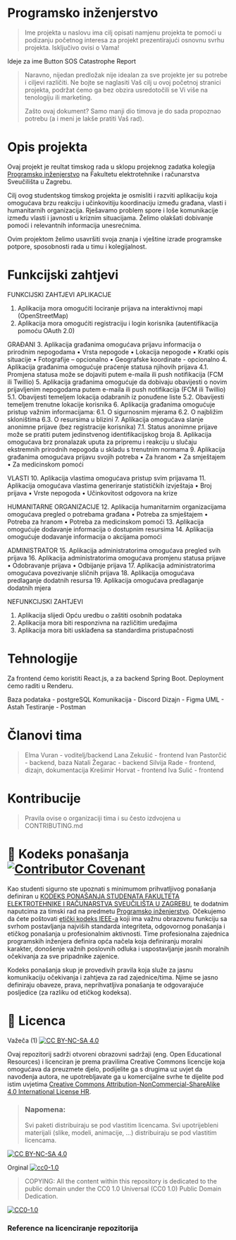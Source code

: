 # Programsko inženjerstvo

> Ime projekta u naslovu ima cilj opisati namjenu projekta te pomoći u podizanju početnog interesa za projekt prezentirajući osnovnu svrhu projekta.
> Isključivo ovisi o Vama!

Ideje za ime
Button SOS
Catastrophe Report

> Naravno, nijedan predložak nije idealan za sve projekte jer su potrebe i ciljevi različiti. Ne bojte se naglasiti Vaš cilj u ovoj početnoj stranici projekta, podržat ćemo ga bez obzira usredotočili se Vi više na tenologiju ili marketing.
> 
> Zašto ovaj dokument? Samo manji dio timova je do sada propoznao potrebu (a i meni je lakše pratiti Vaš rad).  

# Opis projekta
Ovaj projekt je reultat timskog rada u sklopu projeknog zadatka kolegija [Programsko inženjerstvo](https://www.fer.unizg.hr/predmet/proinz) na Fakultetu elektrotehnike i računarstva Sveučilišta u Zagrebu. 

Cilj ovog studentskog timskog projekta je osmisliti i razviti aplikaciju koja omogućava brzu reakciju i učinkovitiju koordinaciju između građana, vlasti i humanitarnih organizacija. Rješavamo problem spore i loše komunikacije između vlasti i javnosti u kriznim situacijama. Želimo olakšati dobivanje pomoći i relevantnih informacija unesrećnima. 

Ovim projektom želimo usavršiti svoja znanja i vještine izrade programske potpore, sposobnosti rada u timu i kolegijalnost. 


# Funkcijski zahtjevi
FUNKCIJSKI ZAHTJEVI APLIKACIJE
1.	Aplikacija mora omogućiti lociranje prijava na interaktivnoj mapi (OpenStreetMap)
2.	Aplikacija mora omogućiti registraciju i login korisnika (autentifikacija pomoću OAuth 2.0)

GRAĐANI
3.	Aplikacija građanima omogućava prijavu informacija o prirodnim nepogodama
    •	Vrsta nepogode
    •	Lokacija nepogode
    •	Kratki opis situacije
    •	Fotografije – opcionalno
    •	Geografske koordinate -  opcionalno
4.	Aplikacija građanima omogućuje praćenje statusa njihovih prijava
    4.1.	 Promjena statusa može se dojaviti putem e-maila ili push notifikacija (FCM ili Twillio)
5.	Aplikacija građanima omogućuje da dobivaju obavijesti o novim prijavljenim nepogodama putem e-maila ili push notifikacija (FCM ili Twillio)
    5.1.	 Obavijesti temeljem lokacija odabranih iz ponuđene liste
    5.2.	 Obavijesti temeljem trenutne lokacije korisnika
6.	Aplikacija građanima omogućuje pristup važnim informacijama:
    6.1.	 O sigurnosnim mjerama
    6.2.	 O najbližim skloništima
    6.3.	 O resursima u blizini
7.	Aplikacija omogućava slanje anonimne prijave (bez registracije korisnika)
    7.1.	 Status anonimne prijave može se pratiti putem jedinstvenog identifikacijskog broja
8.	Aplikacija omogućava brz pronalazak uputa za pripremu i reakciju u slučaju ekstremnih prirodnih nepogoda u skladu s trenutnim normama
9.	Aplikacija građanima omogućava prijavu svojih potreba
    •	Za hranom
    •	Za smještajem
    •	Za medicinskom pomoći

VLASTI
10.	Aplikacija vlastima omogućava pristup svim prijavama
11.	Aplikacija omogućava vlastima generiranje statističkih izvještaja
    •	Broj prijava
    •	Vrste nepogoda
    •	Učinkovitost odgovora na krize
    
HUMANITARNE ORGANIZACIJE
12.	Aplikacija humanitarnim organizacijama omogućava pregled o potrebama građana
    •	Potreba za smještajem
    •	Potreba za hranom
    •	Potreba za medicinskom pomoći
13.	Aplikacija omogućuje dodavanje informacija o dostupnim resursima
14.	Aplikacija omogućuje dodavanje informacija o akcijama pomoći

ADMINISTRATOR
15.	Aplikacija administratorima omogućava pregled svih prijava
16.	Aplikacija administratorima omogućava promjenu statusa prijave
    •	Odobravanje prijava
    •	Odbijanje prijava
17.	Aplikacija administratorima omogućava povezivanje sličnih prijava
18.	Aplikacija omogućava predlaganje dodatnih resursa
19.	Aplikacija omogućava predlaganje dodatnih mjera

NEFUNKCIJSKI ZAHTJEVI
1.	Aplikacija slijedi Opću uredbu o zaštiti osobnih podataka
2.	Aplikacija mora biti responzivna na različitim uređajima
3.	Aplikacija mora biti usklađena sa standardima pristupačnosti



# Tehnologije

Za frontend ćemo koristiti React.js, a za backend Spring Boot. Deployment ćemo raditi u Renderu. 

Baza podataka - postgreSQL
Komunikacija - Discord
Dizajn - Figma
UML - Astah
Testiranje - Postman

# Članovi tima 
> Elma Vuran - voditelj/backend
> Lana Zekušić - frontend
> Ivan Pastorčić - backend, baza
> Natali Žegarac - backend
> Silvija Rade - frontend, dizajn, dokumentacija
> Krešimir Horvat - frontend
> Iva Sulić - frontend
> 

# Kontribucije
>Pravila ovise o organizaciji tima i su često izdvojena u CONTRIBUTING.md



# 📝 Kodeks ponašanja [![Contributor Covenant](https://img.shields.io/badge/Contributor%20Covenant-2.1-4baaaa.svg)](CODE_OF_CONDUCT.md)
Kao studenti sigurno ste upoznati s minimumom prihvatljivog ponašanja definiran u [KODEKS PONAŠANJA STUDENATA FAKULTETA ELEKTROTEHNIKE I RAČUNARSTVA SVEUČILIŠTA U ZAGREBU](https://www.fer.hr/_download/repository/Kodeks_ponasanja_studenata_FER-a_procisceni_tekst_2016%5B1%5D.pdf), te dodatnim naputcima za timski rad na predmetu [Programsko inženjerstvo](https://wwww.fer.hr).
Očekujemo da ćete poštovati [etički kodeks IEEE-a](https://www.ieee.org/about/corporate/governance/p7-8.html) koji ima važnu obrazovnu funkciju sa svrhom postavljanja najviših standarda integriteta, odgovornog ponašanja i etičkog ponašanja u profesionalnim aktivnosti. Time profesionalna zajednica programskih inženjera definira opća načela koja definiranju  moralni karakter, donošenje važnih poslovnih odluka i uspostavljanje jasnih moralnih očekivanja za sve pripadnike zajenice.

Kodeks ponašanja skup je provedivih pravila koja služe za jasnu komunikaciju očekivanja i zahtjeva za rad zajednice/tima. Njime se jasno definiraju obaveze, prava, neprihvatljiva ponašanja te  odgovarajuće posljedice (za razliku od etičkog kodeksa).

# 📝 Licenca
Važeča (1)
[![CC BY-NC-SA 4.0][cc-by-nc-sa-shield]][cc-by-nc-sa]

Ovaj repozitorij sadrži otvoreni obrazovni sadržaji (eng. Open Educational Resources)  i licenciran je prema pravilima Creative Commons licencije koja omogućava da preuzmete djelo, podijelite ga s drugima uz 
uvjet da navođenja autora, ne upotrebljavate ga u komercijalne svrhe te dijelite pod istim uvjetima [Creative Commons Attribution-NonCommercial-ShareAlike 4.0 International License HR][cc-by-nc-sa].
>
> ### Napomena:
>
> Svi paketi distribuiraju se pod vlastitim licencama.
> Svi upotrijebleni materijali  (slike, modeli, animacije, ...) distribuiraju se pod vlastitim licencama.

[![CC BY-NC-SA 4.0][cc-by-nc-sa-image]][cc-by-nc-sa]

[cc-by-nc-sa]: https://creativecommons.org/licenses/by-nc/4.0/deed.hr 
[cc-by-nc-sa-image]: https://licensebuttons.net/l/by-nc-sa/4.0/88x31.png
[cc-by-nc-sa-shield]: https://img.shields.io/badge/License-CC%20BY--NC--SA%204.0-lightgrey.svg

Orginal [![cc0-1.0][cc0-1.0-shield]][cc0-1.0]
>
>COPYING: All the content within this repository is dedicated to the public domain under the CC0 1.0 Universal (CC0 1.0) Public Domain Dedication.
>
[![CC0-1.0][cc0-1.0-image]][cc0-1.0]

[cc0-1.0]: https://creativecommons.org/licenses/by/1.0/deed.en
[cc0-1.0-image]: https://licensebuttons.net/l/by/1.0/88x31.png
[cc0-1.0-shield]: https://img.shields.io/badge/License-CC0--1.0-lightgrey.svg

### Reference na licenciranje repozitorija


